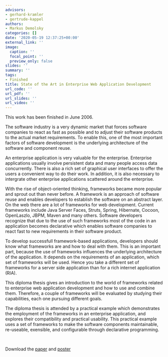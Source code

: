 ```yaml
---
advisors:
- gerhard-kramler
- gertrude-kappel
authors:
- Markus Demolsky
categories: []
date: '2020-05-19 12:37:25+00:00'
external_link: ''
image:
  caption: ''
  focal_point: ''
  preview_only: false
slides: ''
summary: ''
tags:
- Finished
title: State of the Art in Enterprise Web Application Development
url_code: ''
url_pdf: ''
url_slides: ''
url_video: ''
---
```


This work has been finished in June 2006.

The software industry is a very dynamic market that forces software companies to react as fast as possible and to adjust their software products to the actual market requirements. To enable this, one of the most important factors of software development is the underlying architecture of the software and component reuse.

An enterprise application is very valuable for the enterprise. Enterprise applications usually involve persistent data and many people access data concurrently. There is also a rich set of graphical user interfaces to offer the users a convenient way to do their work. In addition, it is also necessary to intergrate other enterprise applications scattered around the enterprise.

With the rise of object-oriented thinking, frameworks became more popular and sprout out than never before. A framework is an approach of software reuse and enables developers to establish the software on an abstract layer. On the web there are a lot of frameworks for web development. Current frameworks include Java Server Faces, Struts, Spring, Hibernate, Cocoon, OpenLaszlo, JBPM, Maven and many others. Software developers recognize that due to the use of such frameworks most of the code in an application becomes declarative which enables software companies to react fast to new requirements in their software product.

To develop successfull framework-based applications, developers should know what frameworks are and how to deal with them. This is an important part, because the use of frameworks influences the underlying architecture of the application. It depends on the requirements of an application, which set of frameworks will be used. Hence you take a different set of frameworks for a server side application than for a rich internet application (RIA).

This diploma thesis gives an introduction to the world of frameworks related to enterprise web application development and how to use and combine them. Therefore, a couple of frameworks will be evaluated by studying their capabilities, each one pursuing different goals.

The diploma thesis is attended by a practical example which demonstrates the employment of the frameworks in an enterprise application, and explores their compatibility and practical usability. This practical example uses a set of frameworks to make the software components maintainable, re-useable, exensible, and configurable through declarative programming.

&nbsp;

 Download the [paper](https://www.big.tuwien.ac.at/app/uploads/2016/10/Demolsky_papers.pdf) and [poster](https://www.big.tuwien.ac.at/app/uploads/2016/10/Demolsky_posters.pdf)